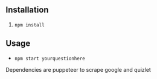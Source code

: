 ## Installation
1. `npm install`

## Usage
* `npm start yourquestionhere`

Dependencies are puppeteer to scrape google and quizlet



